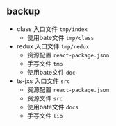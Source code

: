 
## backup
  - class 入口文件 `tmp/index` 
    - 使用bate文件 `tmp/class`
  - redux 入口文件 `tmp/redux` 
    - 资源配置 `react-package.json`
    - 手写文件 `tmp`
    - 使用bate文件 `doc`
  - ts-jxs 入口文件 `src` 
    - 资源配置 `react-package.json`
    - 资源文件 `src`
    - 使用bate文件 `docs`
    - 手写文件 `lib`
